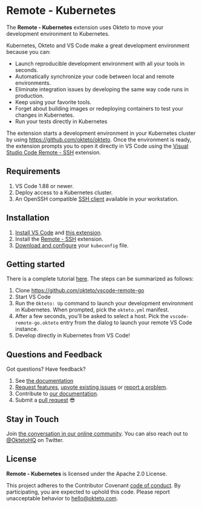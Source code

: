 # Remote - Kubernetes


The **Remote - Kubernetes** extension uses Okteto to move your development environment to Kubernetes. 

Kubernetes, Okteto and VS Code make a great development environment because you can:

- Launch reproducible development environment with all your tools in seconds.
- Automatically synchronize your code between local and remote environments.
- Eliminate integration issues by developing the same way code runs in production.
- Keep using your favorite tools.
- Forget about building images or redeploying containers to test your changes in Kubernetes.
- Run your tests directly in Kubernetes

The extension starts a development environment in your Kubernetes cluster by using https://github.com/okteto/okteto. Once the environment is ready, the extension prompts you to open it directly in VS Code using the [Visual Studio Code Remote - SSH](https://code.visualstudio.com/docs/remote/ssh) extension.

## Requirements

1. VS Code 1.88 or newer.
1. Deploy access to a Kubernetes cluster.
1. An OpenSSH compatible [SSH client](https://code.visualstudio.com/docs/remote/troubleshooting#_installing-a-supported-ssh-client) available in your workstation.

## Installation

1. [Install VS Code](https://code.visualstudio.com/) and [this extension](https://marketplace.visualstudio.com/items?itemName=okteto.remote-kubernetes).
1. Install the [Remote - SSH](https://marketplace.visualstudio.com/items?itemName=ms-vscode-remote.remote-ssh) extension.
1. [Download and configure](https://kubernetes.io/docs/tasks/access-application-cluster/configure-access-multiple-clusters/) your `kubeconfig` file.

## Getting started

There is a complete tutorial [here](https://okteto.com/blog/remote-kubernetes-development/). The steps can be summarized as follows:

1. Clone https://github.com/okteto/vscode-remote-go
1. Start VS Code
1. Run the `Okteto: Up` command to launch your development environment in Kubernetes. When prompted, pick the `okteto.yml` manifest. 
1. After a few seconds, you'll be asked to select a host. Pick the `vscode-remote-go.okteto` entry from the dialog to launch your remote VS Code instance.
1. Develop directly in Kubernetes from VS Code!

## Questions and Feedback

Got questions? Have feedback? 

1. See [the documentation](docs/index.md)
1. [Request features](https://github.com/okteto/remote-kubernetes/labels/enhancement), [upvote existing issues](https://github.com/okteto/remote-kubernetes/issues) or [report a problem](https://github.com/okteto/remote-kubernetes/issues/new?template=bug_report.md&title=).
1. Contribute to [our documentation](docs/index.md).
1. Submit a [pull request](https://github.com/okteto/remote-kubernetes/pulls) 😎


## Stay in Touch

Join [the conversation in our online community](https://community.okteto.com).  You can also reach out to [@OktetoHQ](https://twitter.com/oktetohq) on Twitter.

## License

**Remote - Kubernetes** is licensed under the Apache 2.0 License.

This project adheres to the Contributor Covenant [code of conduct](code-of-conduct.md). By participating, you are expected to uphold this code. Please report unacceptable behavior to hello@okteto.com.
